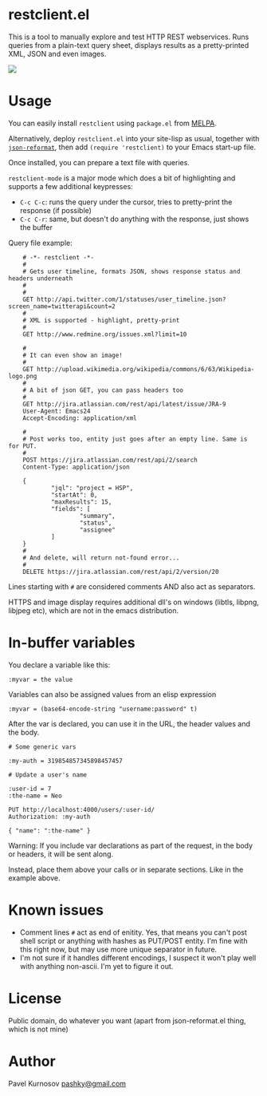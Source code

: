 # restclient.el

This is a tool to manually explore and test HTTP REST webservices.
Runs queries from a plain-text query sheet,
displays results as a pretty-printed XML, JSON and even images.

![](http://i.imgur.com/QtCID.png)

# Usage

You can easily install `restclient` using `package.el` from [MELPA](http://melpa.org/).

Alternatively, deploy `restclient.el` into your site-lisp as usual, together with
[`json-reformat`](https://github.com/gongo/json-reformat), then add
`(require 'restclient)` to your Emacs start-up file.

Once installed, you can prepare a text file with queries.

`restclient-mode` is a major mode which does a bit of highlighting
and supports a few additional keypresses:

- `C-c C-c`: runs the query under the cursor, tries to pretty-print the response (if possible)
- `C-c C-r`: same, but doesn't do anything with the response, just shows the buffer

Query file example:

        # -*- restclient -*-
        #
        # Gets user timeline, formats JSON, shows response status and headers underneath
        #
        #
        GET http://api.twitter.com/1/statuses/user_timeline.json?screen_name=twitterapi&count=2
        #
        # XML is supported - highlight, pretty-print
        #
        GET http://www.redmine.org/issues.xml?limit=10

        #
        # It can even show an image!
        #
        GET http://upload.wikimedia.org/wikipedia/commons/6/63/Wikipedia-logo.png
        #
        # A bit of json GET, you can pass headers too
        #
        GET http://jira.atlassian.com/rest/api/latest/issue/JRA-9
        User-Agent: Emacs24
        Accept-Encoding: application/xml

        #
        # Post works too, entity just goes after an empty line. Same is for PUT.
        #
        POST https://jira.atlassian.com/rest/api/2/search
        Content-Type: application/json

        {
                "jql": "project = HSP",
                "startAt": 0,
                "maxResults": 15,
                "fields": [
                        "summary",
                        "status",
                        "assignee"
                ]
        }
        #
        # And delete, will return not-found error...
        #
        DELETE https://jira.atlassian.com/rest/api/2/version/20


Lines starting with `#` are considered comments AND also act as separators.

HTTPS and image display requires additional dll's on windows (libtls, libpng, libjpeg etc), which are not in the emacs distribution.

# In-buffer variables

You declare a variable like this:

    :myvar = the value

Variables can also be assigned values from an elisp expression

    :myvar = (base64-encode-string "username:password" t)

After the var is declared, you can use it in the URL, the header values
and the body.

    # Some generic vars

    :my-auth = 319854857345898457457

    # Update a user's name

    :user-id = 7
    :the-name = Neo

    PUT http://localhost:4000/users/:user-id/
    Authorization: :my-auth

    { "name": ":the-name" }

Warning: If you include var declarations as part of the request, in
the body or headers, it will be sent along.

Instead, place them above your calls or in separate sections. Like in
the example above.

# Known issues

- Comment lines `#` act as end of enitity. Yes, that means you can't post shell script or anything with hashes as PUT/POST entity. I'm fine with this right now,
but may use more unique separator in future.
- I'm not sure if it handles different encodings, I suspect it won't play well with anything non-ascii. I'm yet to figure it out.

# License

Public domain, do whatever you want (apart from json-reformat.el thing, which is not mine)

# Author

Pavel Kurnosov <pashky@gmail.com>

